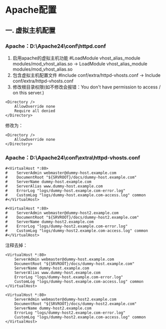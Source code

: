 # Apache配置
## 一. 虚拟主机配置
### Apache：D:\Apache24\conf\httpd.conf  
1. 启用apache的虚拟主机功能
\#LoadModule vhost_alias_module modules/mod_vhost_alias.so -> LoadModule vhost_alias_module modules/mod_vhost_alias.so  
2. 包含虚拟主机配置文件
\#Include conf/extra/httpd-vhosts.conf -> Include conf/extra/httpd-vhosts.conf
3. 修改根目录权限(如不修改会报错：You don't have permission to access / on this server.)

```
<Directory />
    AllowOverride none
    Require all denied
</Directory>
```

修改为：

```
<Directory />
    AllowOverride none
</Directory>
```

### Apache：D:\Apache24\conf\extra\httpd-vhosts.conf
```
#<VirtualHost *:80>
#    ServerAdmin webmaster@dummy-host.example.com
#    DocumentRoot "${SRVROOT}/docs/dummy-host.example.com"
#    ServerName dummy-host.example.com
#    ServerAlias www.dummy-host.example.com
#    ErrorLog "logs/dummy-host.example.com-error.log"
#    CustomLog "logs/dummy-host.example.com-access.log" common
#</VirtualHost>

#<VirtualHost *:80>
#    ServerAdmin webmaster@dummy-host2.example.com
#    DocumentRoot "${SRVROOT}/docs/dummy-host2.example.com"
#    ServerName dummy-host2.example.com
#    ErrorLog "logs/dummy-host2.example.com-error.log"
#    CustomLog "logs/dummy-host2.example.com-access.log" common
#</VirtualHost>
```

注释去掉：

```
<VirtualHost *:80>
    ServerAdmin webmaster@dummy-host.example.com
    DocumentRoot "${SRVROOT}/docs/dummy-host.example.com"
    ServerName dummy-host.example.com
    ServerAlias www.dummy-host.example.com
    ErrorLog "logs/dummy-host.example.com-error.log"
    CustomLog "logs/dummy-host.example.com-access.log" common
</VirtualHost>

<VirtualHost *:80>
    ServerAdmin webmaster@dummy-host2.example.com
    DocumentRoot "${SRVROOT}/docs/dummy-host2.example.com"
    ServerName dummy-host2.example.com
    ErrorLog "logs/dummy-host2.example.com-error.log"
    CustomLog "logs/dummy-host2.example.com-access.log" common
</VirtualHost>
```
